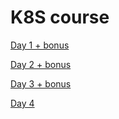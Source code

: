 # K8S course

[Day 1 + bonus](https://github.com/LilianAndres/k8s-course/blob/main/day-one/README.md)

[Day 2 + bonus](https://github.com/LilianAndres/k8s-course/blob/main/day-two/README.md)

[Day 3 + bonus](https://github.com/LilianAndres/k8s-course/blob/main/day-three/README.md)

[Day 4](https://github.com/LilianAndres/k8s-course/blob/main/day-four/README.md)
